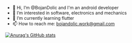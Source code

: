 - 👋 Hi, I’m @BojanDolic and I'm an android developer
- 👀 I’m interested in software, electronics and mechanics
- 🌱 I’m currently learning flutter
- 📫 How to reach me: bojandolic.work@gmail.com


[![Anurag's GitHub stats](https://github-readme-stats.vercel.app/api?username=BojanDolic&theme=monokai&show_icons=true)](https://github.com/anuraghazra/github-readme-stats)


<!---
BojanDolic/BojanDolic is a ✨ special ✨ repository because its `README.md` (this file) appears on your GitHub profile.
You can click the Preview link to take a look at your changes.
--->
